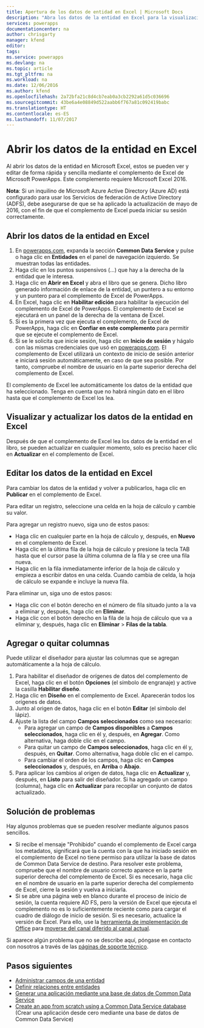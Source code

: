 ```yaml
---
title: Apertura de los datos de entidad en Excel | Microsoft Docs
description: "Abra los datos de la entidad en Excel para la visualización y edición interactivas."
services: powerapps
documentationcenter: na
author: chrisgarty
manager: kfend
editor: 
tags: 
ms.service: powerapps
ms.devlang: na
ms.topic: article
ms.tgt_pltfrm: na
ms.workload: na
ms.date: 12/06/2016
ms.author: kfend
ms.openlocfilehash: 2a72bfa21c8d4cb7eab0a3cb2292a61d5c036696
ms.sourcegitcommit: 43be6a4e08849d522aabb6f767a81c092419babc
ms.translationtype: HT
ms.contentlocale: es-ES
ms.lasthandoff: 11/07/2017
---
```

# <a name="open-entity-data-in-excel"></a>Abrir los datos de la entidad en Excel
Al abrir los datos de la entidad en Microsoft Excel, estos se pueden ver y editar de forma rápida y sencilla mediante el complemento de Excel de Microsoft PowerApps. Este complemento requiere Microsoft Excel 2016.

**Nota**: Si un inquilino de Microsoft Azure Active Directory (Azure AD) está configurado para usar los Servicios de federación de Active Directory (ADFS), debe asegurarse de que se ha aplicado la actualización de mayo de 2016, con el fin de que el complemento de Excel pueda iniciar su sesión correctamente.

## <a name="open-entity-data-in-excel"></a>Abrir los datos de la entidad en Excel
1. En [powerapps.com](https://web.powerapps.com), expanda la sección **Common Data Service** y pulse o haga clic en **Entidades** en el panel de navegación izquierdo. Se muestran todas las entidades.
2. Haga clic en los puntos suspensivos (...) que hay a la derecha de la entidad que le interesa.
3. Haga clic en **Abrir en Excel** y abra el libro que se genera. Dicho libro generado información de enlace de la entidad, un puntero a su entorno y un puntero para el complemento de Excel de PowerApps.  
4. En Excel, haga clic en **Habilitar edición** para habilitar la ejecución del complemento de Excel de PowerApps. El complemento de Excel se ejecutará en un panel de la derecha de la ventana de Excel.
5. Si es la primera vez que ejecuta el complemento, de Excel de PowerApps, haga clic en **Confiar en este complemento** para permitir que se ejecute el complemento de Excel.
6. Si se le solicita que inicie sesión, haga clic en **Inicio de sesión** y hágalo con las mismas credenciales que usó en [powerapps.com](https://web.powerapps.com). El complemento de Excel utilizará un contexto de inicio de sesión anterior e iniciará sesión automáticamente, en caso de que sea posible. Por tanto, compruebe el nombre de usuario en la parte superior derecha del complemento de Excel.

El complemento de Excel lee automáticamente los datos de la entidad que ha seleccionado. Tenga en cuenta que no habrá ningún dato en el libro hasta que el complemento de Excel los lea.

## <a name="view-and-refresh-entity-data-in-excel"></a>Visualizar y actualizar los datos de la entidad en Excel
Después de que el complemento de Excel lea los datos de la entidad en el libro, se pueden actualizar en cualquier momento, solo es preciso hacer clic en **Actualizar** en el complemento de Excel.

## <a name="edit-entity-data-in-excel"></a>Editar los datos de la entidad en Excel
Para cambiar los datos de la entidad y volver a publicarlos, haga clic en **Publicar** en el complemento de Excel.

Para editar un registro, seleccione una celda en la hoja de cálculo y cambie su valor.

Para agregar un registro nuevo, siga uno de estos pasos:

* Haga clic en cualquier parte en la hoja de cálculo y, después, en **Nuevo** en el complemento de Excel.
* Haga clic en la última fila de la hoja de cálculo y presione la tecla TAB hasta que el cursor pase la última columna de la fila y se cree una fila nueva.
* Haga clic en la fila inmediatamente inferior de la hoja de cálculo y empieza a escribir datos en una celda. Cuando cambia de celda, la hoja de cálculo se expande e incluye la nueva fila.

Para eliminar un, siga uno de estos pasos:

* Haga clic con el botón derecho en el número de fila situado junto a la va a eliminar y, después, haga clic en **Eliminar**.
* Haga clic con el botón derecho en la fila de la hoja de cálculo que va a eliminar y, después, haga clic en **Eliminar** > **Filas de la tabla**.

## <a name="add-or-remove-columns"></a>Agregar o quitar columnas
Puede utilizar el diseñador para ajustar las columnas que se agregan automáticamente a la hoja de cálculo.

1. Para habilitar el diseñador de orígenes de datos del complemento de Excel, haga clic en el botón **Opciones** (el símbolo de engranaje) y active la casilla **Habilitar diseño**.
2. Haga clic en **Diseño** en el complemento de Excel. Aparecerán todos los orígenes de datos.
3. Junto al origen de datos, haga clic en el botón **Editar** (el símbolo del lápiz).
4. Ajuste la lista del campo **Campos seleccionados** como sea necesario:
   * Para agregar un campo de **Campos disponibles** a **Campos seleccionados**, haga clic en él y, después, en **Agregar**. Como alternativa, haga doble clic en el campo.
   * Para quitar un campo de **Campos seleccionados**, haga clic en él y, después, en **Quitar**. Como alternativa, haga doble clic en el campo.
   * Para cambiar el orden de los campos, haga clic en **Campos seleccionados** y, después, en **Arriba** o **Abajo**.
5. Para aplicar los cambios al origen de datos, haga clic en **Actualizar** y, después, en **Listo** para salir del diseñador. Si ha agregado un campo (columna), haga clic en **Actualizar** para recopilar un conjunto de datos actualizado.

## <a name="troubleshooting"></a>Solución de problemas
Hay algunos problemas que se pueden resolver mediante algunos pasos sencillos.

* Si recibe el mensaje "Prohibido" cuando el complemento de Excel carga los metadatos, significará que la cuenta con la que ha iniciado sesión en el complemento de Excel no tiene permiso para utilizar la base de datos de Common Data Service de destino. Para resolver este problema, compruebe que el nombre de usuario correcto aparece en la parte superior derecha del complemento de Excel. Si es necesario, haga clic en el nombre de usuario en la parte superior derecha del complemento de Excel, cierre la sesión y vuelva a iniciarla.
* Si se abre una página web en blanco durante el proceso de inicio de sesión, la cuenta requiere AD FS, pero la versión de Excel que ejecuta el complemento no es lo suficientemente reciente como para cargar el cuadro de diálogo de inicio de sesión. Si es necesario, actualice la versión de Excel. Para ello, use la [herramienta de implementación de Office](https://technet.microsoft.com/library/jj219422.aspx) para [moverse del canal diferido al canal actual](https://technet.microsoft.com/library/mt455210.aspx).

Si aparece algún problema que no se describe aquí, póngase en contacto con nosotros a través de las [páginas de soporte técnico](https://powerapps.microsoft.com/support/).

## <a name="next-steps"></a>Pasos siguientes
* [Administrar campos de una entidad](data-platform-manage-fields.md)
* [Definir relaciones entre entidades](data-platform-entity-lookup.md)
* [Generar una aplicación mediante una base de datos de Common Data Service](data-platform-create-app.md)
* [Create an app from scratch using a Common Data Service database](data-platform-create-app-scratch.md) (Crear una aplicación desde cero mediante una base de datos de Common Data Service)

